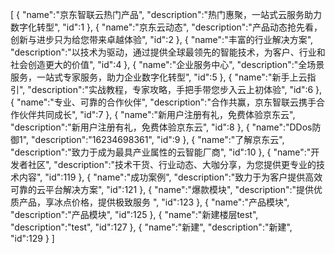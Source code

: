 [
	{
		"name":"京东智联云热门产品",
		"description":"热门惠聚，一站式云服务助力数字化转型",
		"id":1
	},
	{
		"name":"京东云动态",
		"description":"产品动态抢先看，创新与进步只为给您带来卓越体验",
		"id":2
	},
	{
		"name":"丰富的行业解决方案",
		"description":"以技术为驱动，通过提供全球最领先的智能技术，为客户、行业和社会创造更大的价值",
		"id":4
	},
	{
		"name":"企业服务中心",
		"description":"全场景服务，一站式专家服务，助力企业数字化转型",
		"id":5
	},
	{
		"name":"新手上云指引",
		"description":"实战教程，专家攻略，手把手带您步入云上初体验",
		"id":6
	},
	{
		"name":"专业、可靠的合作伙伴",
		"description":"合作共赢，京东智联云携手合作伙伴共同成长",
		"id":7
	},
	{
		"name":"新用户注册有礼，免费体验京东云",
		"description":"新用户注册有礼，免费体验京东云",
		"id":8
	},
	{
		"name":"DDos防御1",
		"description":"16234698361",
		"id":9
	},
	{
		"name":"了解京东云",
		"description":"致力于成为最具产业属性的云智能厂商",
		"id":10
	},
	{
		"name":"开发者社区",
		"description":"技术干货、行业动态、大咖分享，为您提供更专业的技术内容",
		"id":119
	},
	{
		"name":"成功案例",
		"description":"致力于为客户提供高效可靠的云平台解决方案",
		"id":121
	},
	{
		"name":"爆款模块",
		"description":"提供优质产品，享冰点价格，提供极致服务  ",
		"id":123
	},
	{
		"name":"产品模块",
		"description":"产品模块",
		"id":125
	},
	{
		"name":"新建楼层test",
		"description":"test",
		"id":127
	},
	{
		"name":"新建",
		"description":"新建",
		"id":129
	}
]